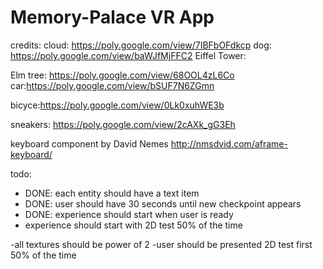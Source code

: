 # Memory-Palace VR App


credits: 
cloud: https://poly.google.com/view/7IBFbOFdkcp
dog: https://poly.google.com/view/baWJfMjFFC2
Eiffel Tower:

Elm tree: https://poly.google.com/view/68OOL4zL6Co
car:https://poly.google.com/view/bSUF7N6ZGmn

bicyce:https://poly.google.com/view/0Lk0xuhWE3b

sneakers: https://poly.google.com/view/2cAXk_gG3Eh

keyboard component by David Nemes http://nmsdvid.com/aframe-keyboard/



todo:
- DONE: each entity should have a text item 
- DONE: user should have 30 seconds until new checkpoint appears
- DONE: experience should start when user is ready
- experience should start with 2D test 50% of the time

-all textures should be power of 2
-user should be presented 2D test first 50% of the time


